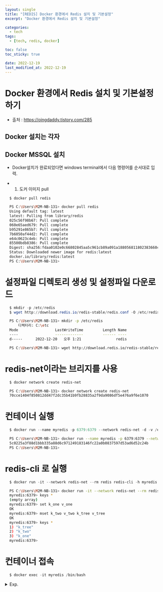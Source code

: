 ```yaml
---
layout: single
title: "[REDIS] Docker 환경에서 Redis 설치 및 기본설정"
excerpt: "Docker 환경에서 Redis 설치 및 기본설정"

categories:
  - tech
tags:
  - [tech, redis, docker]

toc: false
toc_sticky: true

date: 2022-12-19
last_modified_at: 2022-12-19
---
```

# Docker 환경에서 Redis 설치 및 기본설정하기

- 출처 : https://oingdaddy.tistory.com/285

## Docker 설치는 각자

## Docker MSSQL 설치

- Docker설치가 완료되었다면 windows terminal에서 다음 명령어를 순서대로 입력. 

- 1. 도커 이미지 pull

```powershell
  $ docker pull redis
```
  

```bash
  PS C:\Users\M2M-NB-131> docker pull redis
  Using default tag: latest
  latest: Pulling from library/redis
  025c56f98b67: Pull complete
  060e65aed679: Pull complete
  b95291e865b7: Pull complete
  7b6050af44d2: Pull complete
  e64c0623c4eb: Pull complete
  85500bdb8386: Pull complete
  Digest: sha256:fdaa0102e0c66802845aa5c961cb89a091a188056811802383660cd9e10889da
  Status: Downloaded newer image for redis:latest
  docker.io/library/redis:latest
  PS C:\Users\M2M-NB-131>
```

# 설정파일 디렉토리 생성 및 설정파일 다운로드

```powershell
  $ mkdir -p /etc/redis
  $ wget http://download.redis.io/redis-stable/redis.conf -O /etc/redis/redis.conf
```
  

```bash
  PS C:\Users\M2M-NB-131> mkdir -p /etc/redis
      디렉터리: C:\etc
  Mode                 LastWriteTime         Length Name
  ----                 -------------         ------ ----
  d-----      2022-12-20   오후 1:21                redis

  PS C:\Users\M2M-NB-131> wget http://download.redis.io/redis-stable/redis.conf -O /etc/redis/redis.conf
```

# redis-net이라는 브리지를 사용

```powershell
  $ docker network create redis-net
```
  

```bash
  PS C:\Users\M2M-NB-131> docker network create redis-net
  70cce1404f850812dd47f2dc35b41b9fb28835a2f9da9086df5e476a9f6e1070
```

# 컨테이너 실행

```powershell
  $ docker run --name myredis -p 6379:6379 --network redis-net -d -v /etc/redis/redis.conf:/usr/local/etc/redis/redis.conf redis redis-server --appendonly yes
```
  

```bash
  PS C:\Users\M2M-NB-131> docker run --name myredis -p 6379:6379 --network redis-net -d -v /etc/redis/redis.conf:/usr/local/etc/redis/redis.conf redis redis-server --appendonly yes
  5c0225a3f88d1bbb335a88d6c971249183146fc22a0b0837597d53ad6d52c24b
  PS C:\Users\M2M-NB-131>
```

# redis-cli 로 실행

```powershell
  $ docker run -it --network redis-net --rm redis redis-cli -h myredis
```
  

```bash
  PS C:\Users\M2M-NB-131> docker run -it --network redis-net --rm redis redis-cli -h myredis
  myredis:6379> keys *
  (empty array)
  myredis:6379> set k_one v_one
  OK
  myredis:6379> mset k_two v_two k_tree v_tree
  OK
  myredis:6379> keys *
  1) "k_tree"
  2) "k_two"
  3) "k_one"
  myredis:6379>
```

# 컨테이너 접속

```powershell
  $ docker exec -it myredis /bin/bash
```

<details>
  <summary>Exp.</summary>  
  <pre>

### 참조

  </pre>
</details>